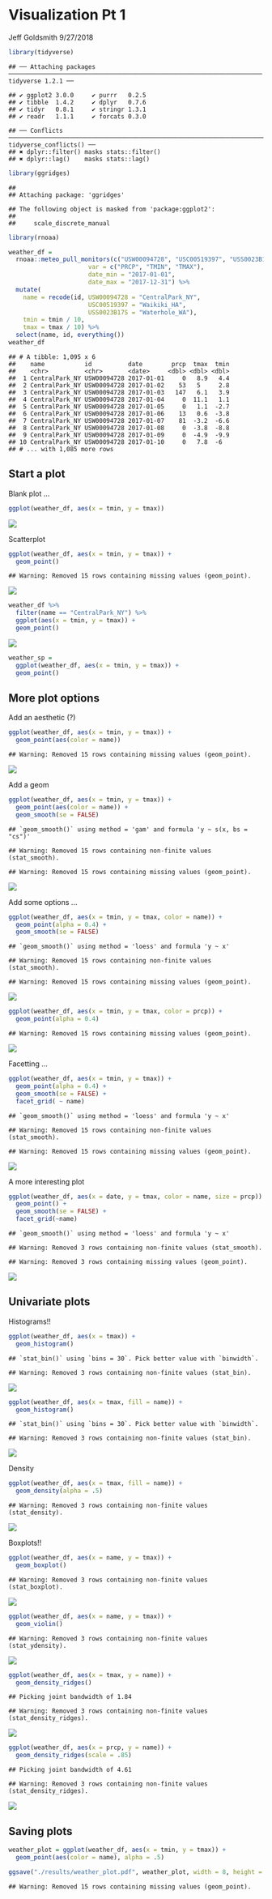 Visualization Pt 1
================
Jeff Goldsmith
9/27/2018

``` r
library(tidyverse)
```

    ## ── Attaching packages ────────────────────────────────────────────────────────────────────── tidyverse 1.2.1 ──

    ## ✔ ggplot2 3.0.0     ✔ purrr   0.2.5
    ## ✔ tibble  1.4.2     ✔ dplyr   0.7.6
    ## ✔ tidyr   0.8.1     ✔ stringr 1.3.1
    ## ✔ readr   1.1.1     ✔ forcats 0.3.0

    ## ── Conflicts ───────────────────────────────────────────────────────────────────────── tidyverse_conflicts() ──
    ## ✖ dplyr::filter() masks stats::filter()
    ## ✖ dplyr::lag()    masks stats::lag()

``` r
library(ggridges)
```

    ## 
    ## Attaching package: 'ggridges'

    ## The following object is masked from 'package:ggplot2':
    ## 
    ##     scale_discrete_manual

``` r
library(rnoaa)

weather_df = 
  rnoaa::meteo_pull_monitors(c("USW00094728", "USC00519397", "USS0023B17S"),
                      var = c("PRCP", "TMIN", "TMAX"), 
                      date_min = "2017-01-01",
                      date_max = "2017-12-31") %>%
  mutate(
    name = recode(id, USW00094728 = "CentralPark_NY", 
                      USC00519397 = "Waikiki_HA",
                      USS0023B17S = "Waterhole_WA"),
    tmin = tmin / 10,
    tmax = tmax / 10) %>%
  select(name, id, everything())
weather_df
```

    ## # A tibble: 1,095 x 6
    ##    name           id          date        prcp  tmax  tmin
    ##    <chr>          <chr>       <date>     <dbl> <dbl> <dbl>
    ##  1 CentralPark_NY USW00094728 2017-01-01     0   8.9   4.4
    ##  2 CentralPark_NY USW00094728 2017-01-02    53   5     2.8
    ##  3 CentralPark_NY USW00094728 2017-01-03   147   6.1   3.9
    ##  4 CentralPark_NY USW00094728 2017-01-04     0  11.1   1.1
    ##  5 CentralPark_NY USW00094728 2017-01-05     0   1.1  -2.7
    ##  6 CentralPark_NY USW00094728 2017-01-06    13   0.6  -3.8
    ##  7 CentralPark_NY USW00094728 2017-01-07    81  -3.2  -6.6
    ##  8 CentralPark_NY USW00094728 2017-01-08     0  -3.8  -8.8
    ##  9 CentralPark_NY USW00094728 2017-01-09     0  -4.9  -9.9
    ## 10 CentralPark_NY USW00094728 2017-01-10     0   7.8  -6  
    ## # ... with 1,085 more rows

Start a plot
------------

Blank plot ...

``` r
ggplot(weather_df, aes(x = tmin, y = tmax))
```

![](viz_i_files/figure-markdown_github/unnamed-chunk-2-1.png)

Scatterplot

``` r
ggplot(weather_df, aes(x = tmin, y = tmax)) + 
  geom_point()
```

    ## Warning: Removed 15 rows containing missing values (geom_point).

![](viz_i_files/figure-markdown_github/unnamed-chunk-3-1.png)

``` r
weather_df %>% 
  filter(name == "CentralPark_NY") %>% 
  ggplot(aes(x = tmin, y = tmax)) + 
  geom_point()
```

![](viz_i_files/figure-markdown_github/unnamed-chunk-4-1.png)

``` r
weather_sp = 
  ggplot(weather_df, aes(x = tmin, y = tmax)) + 
  geom_point()
```

More plot options
-----------------

Add an aesthetic (?)

``` r
ggplot(weather_df, aes(x = tmin, y = tmax)) + 
  geom_point(aes(color = name))
```

    ## Warning: Removed 15 rows containing missing values (geom_point).

![](viz_i_files/figure-markdown_github/unnamed-chunk-6-1.png)

Add a geom

``` r
ggplot(weather_df, aes(x = tmin, y = tmax)) + 
  geom_point(aes(color = name)) + 
  geom_smooth(se = FALSE)
```

    ## `geom_smooth()` using method = 'gam' and formula 'y ~ s(x, bs = "cs")'

    ## Warning: Removed 15 rows containing non-finite values (stat_smooth).

    ## Warning: Removed 15 rows containing missing values (geom_point).

![](viz_i_files/figure-markdown_github/unnamed-chunk-7-1.png)

Add some options ...

``` r
ggplot(weather_df, aes(x = tmin, y = tmax, color = name)) + 
  geom_point(alpha = 0.4) + 
  geom_smooth(se = FALSE)
```

    ## `geom_smooth()` using method = 'loess' and formula 'y ~ x'

    ## Warning: Removed 15 rows containing non-finite values (stat_smooth).

    ## Warning: Removed 15 rows containing missing values (geom_point).

![](viz_i_files/figure-markdown_github/unnamed-chunk-8-1.png)

``` r
ggplot(weather_df, aes(x = tmin, y = tmax, color = prcp)) + 
  geom_point(alpha = 0.4)
```

    ## Warning: Removed 15 rows containing missing values (geom_point).

![](viz_i_files/figure-markdown_github/unnamed-chunk-9-1.png)

Facetting ...

``` r
ggplot(weather_df, aes(x = tmin, y = tmax)) + 
  geom_point(alpha = 0.4) + 
  geom_smooth(se = FALSE) + 
  facet_grid( ~ name)
```

    ## `geom_smooth()` using method = 'loess' and formula 'y ~ x'

    ## Warning: Removed 15 rows containing non-finite values (stat_smooth).

    ## Warning: Removed 15 rows containing missing values (geom_point).

![](viz_i_files/figure-markdown_github/unnamed-chunk-10-1.png)

A more interesting plot

``` r
ggplot(weather_df, aes(x = date, y = tmax, color = name, size = prcp)) +
  geom_point() + 
  geom_smooth(se = FALSE) + 
  facet_grid(~name)
```

    ## `geom_smooth()` using method = 'loess' and formula 'y ~ x'

    ## Warning: Removed 3 rows containing non-finite values (stat_smooth).

    ## Warning: Removed 3 rows containing missing values (geom_point).

![](viz_i_files/figure-markdown_github/unnamed-chunk-11-1.png)

Univariate plots
----------------

Histograms!!

``` r
ggplot(weather_df, aes(x = tmax)) + 
  geom_histogram()
```

    ## `stat_bin()` using `bins = 30`. Pick better value with `binwidth`.

    ## Warning: Removed 3 rows containing non-finite values (stat_bin).

![](viz_i_files/figure-markdown_github/unnamed-chunk-12-1.png)

``` r
ggplot(weather_df, aes(x = tmax, fill = name)) + 
  geom_histogram()
```

    ## `stat_bin()` using `bins = 30`. Pick better value with `binwidth`.

    ## Warning: Removed 3 rows containing non-finite values (stat_bin).

![](viz_i_files/figure-markdown_github/unnamed-chunk-13-1.png)

Density

``` r
ggplot(weather_df, aes(x = tmax, fill = name)) + 
  geom_density(alpha = .5)
```

    ## Warning: Removed 3 rows containing non-finite values (stat_density).

![](viz_i_files/figure-markdown_github/unnamed-chunk-14-1.png)

Boxplots!!

``` r
ggplot(weather_df, aes(x = name, y = tmax)) + 
  geom_boxplot()
```

    ## Warning: Removed 3 rows containing non-finite values (stat_boxplot).

![](viz_i_files/figure-markdown_github/unnamed-chunk-15-1.png)

``` r
ggplot(weather_df, aes(x = name, y = tmax)) + 
  geom_violin()
```

    ## Warning: Removed 3 rows containing non-finite values (stat_ydensity).

![](viz_i_files/figure-markdown_github/unnamed-chunk-16-1.png)

``` r
ggplot(weather_df, aes(x = tmax, y = name)) + 
  geom_density_ridges()
```

    ## Picking joint bandwidth of 1.84

    ## Warning: Removed 3 rows containing non-finite values (stat_density_ridges).

![](viz_i_files/figure-markdown_github/unnamed-chunk-17-1.png)

``` r
ggplot(weather_df, aes(x = prcp, y = name)) + 
  geom_density_ridges(scale = .85)
```

    ## Picking joint bandwidth of 4.61

    ## Warning: Removed 3 rows containing non-finite values (stat_density_ridges).

![](viz_i_files/figure-markdown_github/unnamed-chunk-18-1.png)

Saving plots
------------

``` r
weather_plot = ggplot(weather_df, aes(x = tmin, y = tmax)) + 
  geom_point(aes(color = name), alpha = .5) 

ggsave("./results/weather_plot.pdf", weather_plot, width = 8, height = 5)
```

    ## Warning: Removed 15 rows containing missing values (geom_point).

